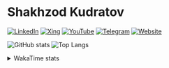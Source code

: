 # Shakhzod Kudratov

<p>
  <a href="https://www.linkedin.com/in/shakhzodkudratov/"><img src="https://img.shields.io/badge/LinkedIn--_.svg?style=social&logo=linkedin" alt="LinkedIn"></a>
  <a href="https://www.xing.com/profile/Shakhzod_Kudratov066427/"><img src="https://img.shields.io/badge/Xing--_.svg?style=social&logo=xing" alt="Xing"></a>
  <a href="https://www.youtube.com/@shakhzodme"><img src="https://img.shields.io/badge/YouTube--_.svg?style=social&logo=youtube" alt="YouTube"></a>
  <a href="https://t.me/shakhzodme"><img src="https://img.shields.io/badge/Telegram--_.svg?style=social&logo=telegram" alt="Telegram"></a>
  <a href="https://shakhzod.me/"><img src="https://img.shields.io/badge/Website--_.svg?style=social" alt="Website"></a>
</p>

![GitHub stats](https://github-readme-stats.vercel.app/api?username=shakhzodkudratov&count_private=true&show_icons=true&line_height=40&theme=gruvbox)
![Top Langs](https://github-readme-stats.vercel.app/api/top-langs/?username=shakhzodkudratov&langs_count=5&hide=html,cmake&theme=gruvbox)

<details>
  <summary>WakaTime stats</summary>
  <img src="https://github-readme-stats.vercel.app/api/wakatime?username=shakhzodkudratov&theme=gruvbox" alt="WakaTime stats">
</details>
